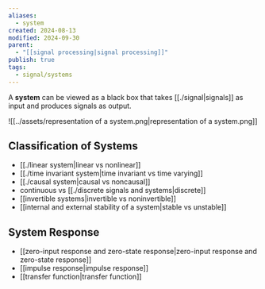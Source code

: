 ```yaml
---
aliases:
  - system
created: 2024-08-13
modified: 2024-09-30
parent:
  - "[[signal processing|signal processing]]"
publish: true
tags:
  - signal/systems
---
```

A **system** can be viewed as a black box that takes [[./signal|signals]] as input and produces signals as output.

![[../assets/representation of a system.png|representation of a system.png]]

## Classification of Systems
- [[./linear system|linear vs nonlinear]]
- [[./time invariant system|time invariant vs time varying]]
- [[./causal system|causal vs noncausal]]
- continuous vs [[./discrete signals and systems|discrete]]
- [[invertible systems|invertible vs noninvertible]]
- [[internal and external stability of a system|stable vs unstable]]

## System Response
- [[zero-input response and zero-state response|zero-input response and zero-state response]]
- [[impulse response|impulse response]]
- [[transfer function|transfer function]]